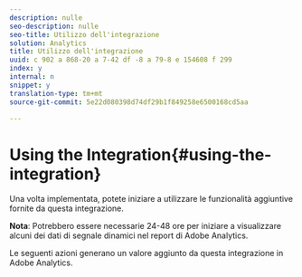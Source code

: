 ```yaml
---
description: nulle
seo-description: nulle
seo-title: Utilizzo dell'integrazione
solution: Analytics
title: Utilizzo dell'integrazione
uuid: c 902 a 868-20 a 7-42 df -8 a 79-8 e 154608 f 299
index: y
internal: n
snippet: y
translation-type: tm+mt
source-git-commit: 5e22d080398d74df29b1f849258e6500168cd5aa

---
```



# Using the Integration{#using-the-integration}

Una volta implementata, potete iniziare a utilizzare le funzionalità aggiuntive fornite da questa integrazione.

**Nota**: Potrebbero essere necessarie 24-48 ore per iniziare a visualizzare alcuni dei dati di segnale dinamici nel report di Adobe Analytics.

Le seguenti azioni generano un valore aggiunto da questa integrazione in Adobe Analytics.
